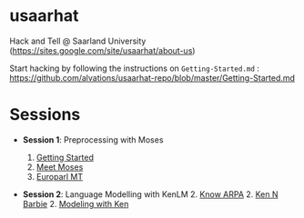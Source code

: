 usaarhat
========

Hack and Tell @ Saarland University (https://sites.google.com/site/usaarhat/about-us)

Start hacking by following the instructions on `Getting-Started.md` : https://github.com/alvations/usaarhat-repo/blob/master/Getting-Started.md


Sessions
====

 - **Session 1**: Preprocessing with Moses
 	1. [Getting Started](https://github.com/alvations/usaarhat-repo/blob/master/Getting-Started.md)
 	1. [Meet Moses](https://github.com/alvations/usaarhat-repo/blob/master/MeeT-Moses.md)
 	1. [Europarl MT](https://github.com/alvations/usaarhat-repo/blob/master/Europarl-MT.md)
 
 - **Session 2**: Language Modelling with KenLM
 	2. [Know ARPA](https://github.com/alvations/usaarhat-repo/blob/master/Know-ARPA.md)
 	2. [Ken N Barbie](https://github.com/alvations/usaarhat-repo/blob/master/Ken-N-Barbie.md)
 	2. [Modeling with Ken](https://github.com/alvations/usaarhat-repo/blob/master/Modelling-W-Ken.md)